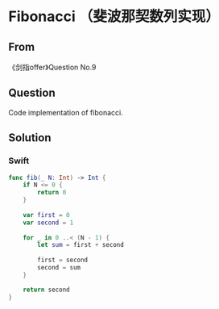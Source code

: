 # Fibonacci （斐波那契数列实现）



## From

《剑指offer》Question No.9



## Question

Code implementation of fibonacci.


## Solution  



### Swift
```swift
func fib(_ N: Int) -> Int {
    if N <= 0 {
        return 0
    }
    
    var first = 0
    var second = 1
    
    for _ in 0 ..< (N - 1) {
        let sum = first + second
        
        first = second
        second = sum
    }

    return second
}
```





